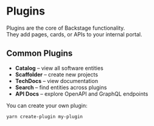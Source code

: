 # Plugins

Plugins are the core of Backstage functionality.  
They add pages, cards, or APIs to your internal portal.

## Common Plugins

- **Catalog** – view all software entities
- **Scaffolder** – create new projects
- **TechDocs** – view documentation
- **Search** – find entities across plugins
- **API Docs** – explore OpenAPI and GraphQL endpoints

You can create your own plugin:

```bash
yarn create-plugin my-plugin
```
